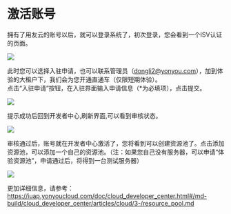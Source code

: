 # 激活账号

拥有了用友云的账号以后，就可以登录系统了，初次登录，您会看到一个ISV认证的页面。

![](kaifazhezhongxin-7.png)

此时您可以选择入驻申请，也可以联系管理员（dongli2@yonyou.com），加到体验的大租户下，我们会为您开通直通车（仅限短期体验）。  
点击“入驻申请”按钮，在入驻界面输入申请信息（*为必填项），点击提交。

![](kaifazhezhongxin-8.png)

提示成功后回到开发者中心,刷新界面,可以看到审核状态。

![](kaifazhezhongxin-9.png)

审核通过后，账号就在开发者中心激活了，您将看到可以创建资源池了。点击添加资源池，可以添加一个自己的资源池。（注：如果您自己没有服务器，可以申请“体验资源池”，申请通过后，将得到一台测试服务器）

![](kaifazhezhongxin-10.png)

更加详细信息，请参考：  
https://iuap.yonyoucloud.com/doc/cloud_developer_center.html#/md-build/cloud_developer_center/articles/cloud/3-/resource_pool.md
